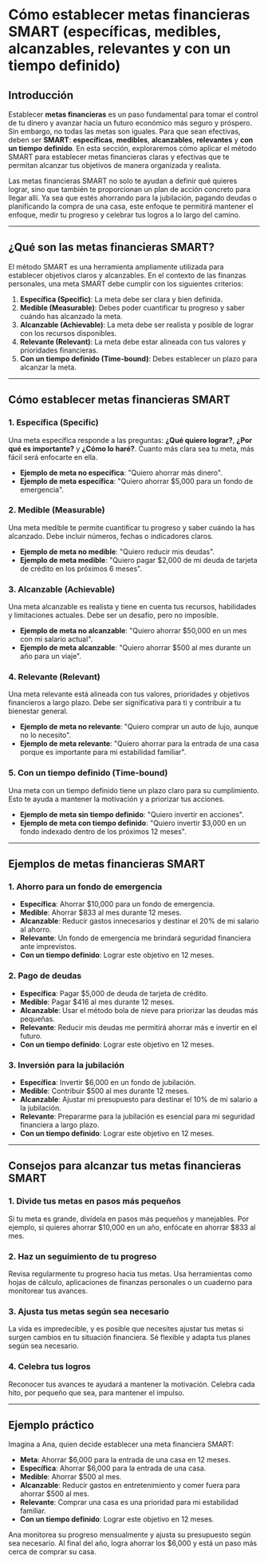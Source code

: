 # Cómo establecer metas financieras SMART (específicas, medibles, alcanzables, relevantes y con un tiempo definido)

## Introducción

Establecer **metas financieras** es un paso fundamental para tomar el control de tu dinero y avanzar hacia un futuro económico más seguro y próspero. Sin embargo, no todas las metas son iguales. Para que sean efectivas, deben ser **SMART**: **específicas**, **medibles**, **alcanzables**, **relevantes** y **con un tiempo definido**. En esta sección, exploraremos cómo aplicar el método SMART para establecer metas financieras claras y efectivas que te permitan alcanzar tus objetivos de manera organizada y realista.

Las metas financieras SMART no solo te ayudan a definir qué quieres lograr, sino que también te proporcionan un plan de acción concreto para llegar allí. Ya sea que estés ahorrando para la jubilación, pagando deudas o planificando la compra de una casa, este enfoque te permitirá mantener el enfoque, medir tu progreso y celebrar tus logros a lo largo del camino.

---

## ¿Qué son las metas financieras SMART?

El método SMART es una herramienta ampliamente utilizada para establecer objetivos claros y alcanzables. En el contexto de las finanzas personales, una meta SMART debe cumplir con los siguientes criterios:

1. **Específica (Specific)**: La meta debe ser clara y bien definida.  
2. **Medible (Measurable)**: Debes poder cuantificar tu progreso y saber cuándo has alcanzado la meta.  
3. **Alcanzable (Achievable)**: La meta debe ser realista y posible de lograr con los recursos disponibles.  
4. **Relevante (Relevant)**: La meta debe estar alineada con tus valores y prioridades financieras.  
5. **Con un tiempo definido (Time-bound)**: Debes establecer un plazo para alcanzar la meta.  

---

## Cómo establecer metas financieras SMART

### 1. **Específica (Specific)**

Una meta específica responde a las preguntas: **¿Qué quiero lograr?**, **¿Por qué es importante?** y **¿Cómo lo haré?**. Cuanto más clara sea tu meta, más fácil será enfocarte en ella.

- **Ejemplo de meta no específica**: "Quiero ahorrar más dinero".  
- **Ejemplo de meta específica**: "Quiero ahorrar $5,000 para un fondo de emergencia".  

### 2. **Medible (Measurable)**

Una meta medible te permite cuantificar tu progreso y saber cuándo la has alcanzado. Debe incluir números, fechas o indicadores claros.

- **Ejemplo de meta no medible**: "Quiero reducir mis deudas".  
- **Ejemplo de meta medible**: "Quiero pagar $2,000 de mi deuda de tarjeta de crédito en los próximos 6 meses".  

### 3. **Alcanzable (Achievable)**

Una meta alcanzable es realista y tiene en cuenta tus recursos, habilidades y limitaciones actuales. Debe ser un desafío, pero no imposible.

- **Ejemplo de meta no alcanzable**: "Quiero ahorrar $50,000 en un mes con mi salario actual".  
- **Ejemplo de meta alcanzable**: "Quiero ahorrar $500 al mes durante un año para un viaje".  

### 4. **Relevante (Relevant)**

Una meta relevante está alineada con tus valores, prioridades y objetivos financieros a largo plazo. Debe ser significativa para ti y contribuir a tu bienestar general.

- **Ejemplo de meta no relevante**: "Quiero comprar un auto de lujo, aunque no lo necesito".  
- **Ejemplo de meta relevante**: "Quiero ahorrar para la entrada de una casa porque es importante para mi estabilidad familiar".  

### 5. **Con un tiempo definido (Time-bound)**

Una meta con un tiempo definido tiene un plazo claro para su cumplimiento. Esto te ayuda a mantener la motivación y a priorizar tus acciones.

- **Ejemplo de meta sin tiempo definido**: "Quiero invertir en acciones".  
- **Ejemplo de meta con tiempo definido**: "Quiero invertir $3,000 en un fondo indexado dentro de los próximos 12 meses".  

---

## Ejemplos de metas financieras SMART

### 1. **Ahorro para un fondo de emergencia**

- **Específica**: Ahorrar $10,000 para un fondo de emergencia.  
- **Medible**: Ahorrar $833 al mes durante 12 meses.  
- **Alcanzable**: Reducir gastos innecesarios y destinar el 20% de mi salario al ahorro.  
- **Relevante**: Un fondo de emergencia me brindará seguridad financiera ante imprevistos.  
- **Con un tiempo definido**: Lograr este objetivo en 12 meses.  

### 2. **Pago de deudas**

- **Específica**: Pagar $5,000 de deuda de tarjeta de crédito.  
- **Medible**: Pagar $416 al mes durante 12 meses.  
- **Alcanzable**: Usar el método bola de nieve para priorizar las deudas más pequeñas.  
- **Relevante**: Reducir mis deudas me permitirá ahorrar más e invertir en el futuro.  
- **Con un tiempo definido**: Lograr este objetivo en 12 meses.  

### 3. **Inversión para la jubilación**

- **Específica**: Invertir $6,000 en un fondo de jubilación.  
- **Medible**: Contribuir $500 al mes durante 12 meses.  
- **Alcanzable**: Ajustar mi presupuesto para destinar el 10% de mi salario a la jubilación.  
- **Relevante**: Prepararme para la jubilación es esencial para mi seguridad financiera a largo plazo.  
- **Con un tiempo definido**: Lograr este objetivo en 12 meses.  

---

## Consejos para alcanzar tus metas financieras SMART

### 1. **Divide tus metas en pasos más pequeños**

Si tu meta es grande, divídela en pasos más pequeños y manejables. Por ejemplo, si quieres ahorrar $10,000 en un año, enfócate en ahorrar $833 al mes.

### 2. **Haz un seguimiento de tu progreso**

Revisa regularmente tu progreso hacia tus metas. Usa herramientas como hojas de cálculo, aplicaciones de finanzas personales o un cuaderno para monitorear tus avances.

### 3. **Ajusta tus metas según sea necesario**

La vida es impredecible, y es posible que necesites ajustar tus metas si surgen cambios en tu situación financiera. Sé flexible y adapta tus planes según sea necesario.

### 4. **Celebra tus logros**

Reconocer tus avances te ayudará a mantener la motivación. Celebra cada hito, por pequeño que sea, para mantener el impulso.

---

## Ejemplo práctico

Imagina a Ana, quien decide establecer una meta financiera SMART:

- **Meta**: Ahorrar $6,000 para la entrada de una casa en 12 meses.  
- **Específica**: Ahorrar $6,000 para la entrada de una casa.  
- **Medible**: Ahorrar $500 al mes.  
- **Alcanzable**: Reducir gastos en entretenimiento y comer fuera para ahorrar $500 al mes.  
- **Relevante**: Comprar una casa es una prioridad para mi estabilidad familiar.  
- **Con un tiempo definido**: Lograr este objetivo en 12 meses.  

Ana monitorea su progreso mensualmente y ajusta su presupuesto según sea necesario. Al final del año, logra ahorrar los $6,000 y está un paso más cerca de comprar su casa.
